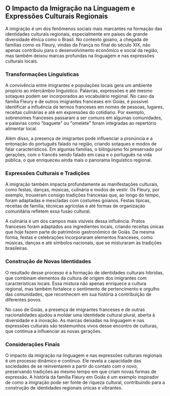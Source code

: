 ## O Impacto da Imigração na Linguagem e Expressões Culturais Regionais

A imigração é um dos fenômenos sociais mais marcantes na formação das identidades culturais regionais, especialmente em países de grande diversidade étnica como o Brasil. No contexto goiano, a chegada de famílias como os Fleury, vindas da França no final do século XIX, não apenas contribuiu para o desenvolvimento econômico e social da região, mas também deixou marcas profundas na linguagem e nas expressões culturais locais.

### Transformações Linguísticas

A convivência entre imigrantes e populações locais gera um ambiente propício ao intercâmbio linguístico. Palavras, expressões e até mesmo sotaques podem ser incorporados ao vocabulário regional. No caso da família Fleury e de outros imigrantes franceses em Goiás, é possível identificar a influência de termos franceses em nomes de pessoas, lugares, receitas culinárias e até em expressões do cotidiano. Por exemplo, sobrenomes franceses passaram a ser comuns em algumas comunidades, e palavras como "baguete" ou "omelete" foram integradas ao repertório alimentar local.

Além disso, a presença de imigrantes pode influenciar a pronúncia e a entonação do português falado na região, criando sotaques e modos de falar característicos. Em algumas famílias, o bilinguismo foi preservado por gerações, com o francês sendo falado em casa e o português na vida pública, o que enriqueceu ainda mais o panorama linguístico regional.

### Expressões Culturais e Tradições

A imigração também impacta profundamente as manifestações culturais, como festas, danças, músicas, culinária e modos de vestir. Os Fleury, por exemplo, trouxeram consigo tradições francesas que, ao longo do tempo, foram adaptadas e mescladas com costumes goianos. Festas típicas, receitas de família, técnicas agrícolas e até formas de organização comunitária refletem essa fusão cultural.

A culinária é um dos campos mais visíveis dessa influência. Pratos franceses foram adaptados aos ingredientes locais, criando receitas únicas que hoje fazem parte do patrimônio gastronômico de Goiás. Da mesma forma, festas e celebrações incorporaram elementos franceses, como músicas, danças e até símbolos nacionais, que se misturaram às tradições brasileiras.

### Construção de Novas Identidades

O resultado desse processo é a formação de identidades culturais híbridas, que combinam elementos da cultura de origem dos imigrantes com características locais. Essa mistura não apenas enriquece a cultura regional, mas também fortalece o sentimento de pertencimento e orgulho das comunidades, que reconhecem em sua história a contribuição de diferentes povos.

No caso de Goiás, a presença de imigrantes franceses e de outras nacionalidades ajudou a moldar uma identidade cultural plural, aberta à diversidade e à inovação. As marcas deixadas na linguagem e nas expressões culturais são testemunhos vivos desse encontro de culturas, que continua a influenciar as novas gerações.

### Considerações Finais

O impacto da imigração na linguagem e nas expressões culturais regionais é um processo dinâmico e contínuo. Ele revela a capacidade das sociedades de se reinventarem a partir do contato com o novo, preservando tradições ao mesmo tempo em que criam novas formas de expressão. A história da família Fleury em Goiás é um exemplo inspirador de como a imigração pode ser fonte de riqueza cultural, contribuindo para a construção de identidades regionais únicas e vibrantes.